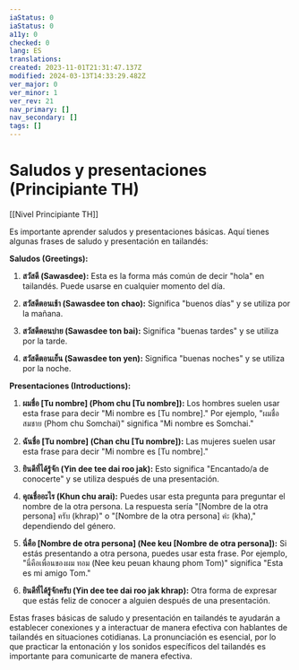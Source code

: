 ```yaml
---
iaStatus: 0
iaStatus: 0
a11y: 0
checked: 0
lang: ES
translations: 
created: 2023-11-01T21:31:47.137Z
modified: 2024-03-13T14:33:29.482Z
ver_major: 0
ver_minor: 1
ver_rev: 21
nav_primary: []
nav_secondary: []
tags: []
---
```

# Saludos y presentaciones (Principiante TH)

[[Nivel Principiante TH]]

Es importante aprender saludos y presentaciones básicas. Aquí tienes algunas frases de saludo y presentación en tailandés:

**Saludos (Greetings):**

1. **สวัสดี (Sawasdee):** Esta es la forma más común de decir "hola" en tailandés. Puede usarse en cualquier momento del día.
    
2. **สวัสดีตอนเช้า (Sawasdee ton chao):** Significa "buenos días" y se utiliza por la mañana.
    
3. **สวัสดีตอนบ่าย (Sawasdee ton bai):** Significa "buenas tardes" y se utiliza por la tarde.
    
4. **สวัสดีตอนเย็น (Sawasdee ton yen):** Significa "buenas noches" y se utiliza por la noche.
    

**Presentaciones (Introductions):**

1. **ผมชื่อ [Tu nombre] (Phom chu [Tu nombre]):** Los hombres suelen usar esta frase para decir "Mi nombre es [Tu nombre]." Por ejemplo, "ผมชื่อสมชาย (Phom chu Somchai)" significa "Mi nombre es Somchai."
    
2. **ฉันชื่อ [Tu nombre] (Chan chu [Tu nombre]):** Las mujeres suelen usar esta frase para decir "Mi nombre es [Tu nombre]."
    
3. **ยินดีที่ได้รู้จัก (Yin dee tee dai roo jak):** Esto significa "Encantado/a de conocerte" y se utiliza después de una presentación.
    
4. **คุณชื่ออะไร (Khun chu arai):** Puedes usar esta pregunta para preguntar el nombre de la otra persona. La respuesta sería "[Nombre de la otra persona] ครับ (khrap)" o "[Nombre de la otra persona] ค่ะ (kha)," dependiendo del género.
    
5. **นี่คือ [Nombre de otra persona] (Nee keu [Nombre de otra persona]):** Si estás presentando a otra persona, puedes usar esta frase. Por ejemplo, "นี่คือเพื่อนของผม ทอม (Nee keu peuan khaung phom Tom)" significa "Esta es mi amigo Tom."
    
6. **ยินดีที่ได้รู้จักครับ (Yin dee tee dai roo jak khrap):** Otra forma de expresar que estás feliz de conocer a alguien después de una presentación.
    

Estas frases básicas de saludo y presentación en tailandés te ayudarán a establecer conexiones y a interactuar de manera efectiva con hablantes de tailandés en situaciones cotidianas. La pronunciación es esencial, por lo que practicar la entonación y los sonidos específicos del tailandés es importante para comunicarte de manera efectiva.